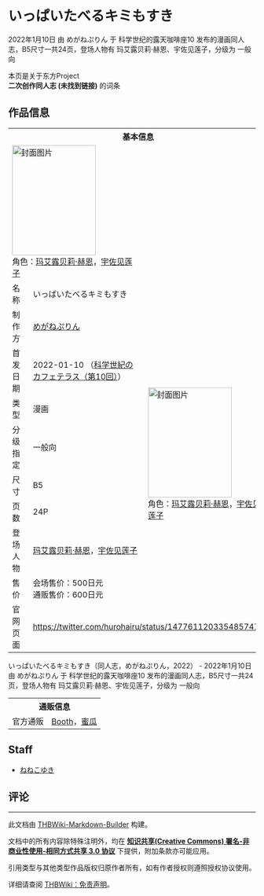 # いっぱいたべるキミもすき

<!-- source html: G:\repos\THBWiki-Markdown-Builder\THBWikiMarkdown\Temp\main\7\76\ns0%3A%E3%81%84%E3%81%A3%E3%81%B1%E3%81%84%E3%81%9F%E3%81%B9%E3%82%8B%E3%82%AD%E3%83%9F%E3%82%82%E3%81%99%E3%81%8D.html -->

2022年1月10日 由 めがねぷりん 于 科学世纪的露天咖啡座10 发布的漫画同人志，B5尺寸一共24页，登场人物有 玛艾露贝莉·赫恩、宇佐见莲子，分级为 一般向

本页是关于东方Project  
 **二次创作同人志 (未找到链接)** 的词条
## 作品信息

<table><tbody><tr><th colspan="3">基本信息</th></tr><tr><td class="cover-artwork-mobile" colspan="2"><a href="./文件-いっぱいたべるキミもすき封面.jpg.md" class="image" title="封面图片"><img alt="封面图片" src="https://upload.thwiki.cc/thumb/7/75/%E3%81%84%E3%81%A3%E3%81%B1%E3%81%84%E3%81%9F%E3%81%B9%E3%82%8B%E3%82%AD%E3%83%9F%E3%82%82%E3%81%99%E3%81%8D%E5%B0%81%E9%9D%A2.jpg/170px-%E3%81%84%E3%81%A3%E3%81%B1%E3%81%84%E3%81%9F%E3%81%B9%E3%82%8B%E3%82%AD%E3%83%9F%E3%82%82%E3%81%99%E3%81%8D%E5%B0%81%E9%9D%A2.jpg" decoding="async" loading="lazy" width="170" height="224" srcset="https://upload.thwiki.cc/thumb/7/75/%E3%81%84%E3%81%A3%E3%81%B1%E3%81%84%E3%81%9F%E3%81%B9%E3%82%8B%E3%82%AD%E3%83%9F%E3%82%82%E3%81%99%E3%81%8D%E5%B0%81%E9%9D%A2.jpg/255px-%E3%81%84%E3%81%A3%E3%81%B1%E3%81%84%E3%81%9F%E3%81%B9%E3%82%8B%E3%82%AD%E3%83%9F%E3%82%82%E3%81%99%E3%81%8D%E5%B0%81%E9%9D%A2.jpg 1.5x, https://upload.thwiki.cc/thumb/7/75/%E3%81%84%E3%81%A3%E3%81%B1%E3%81%84%E3%81%9F%E3%81%B9%E3%82%8B%E3%82%AD%E3%83%9F%E3%82%82%E3%81%99%E3%81%8D%E5%B0%81%E9%9D%A2.jpg/341px-%E3%81%84%E3%81%A3%E3%81%B1%E3%81%84%E3%81%9F%E3%81%B9%E3%82%8B%E3%82%AD%E3%83%9F%E3%82%82%E3%81%99%E3%81%8D%E5%B0%81%E9%9D%A2.jpg 2x" data-file-width="2452" data-file-height="3224"></a><div class="cover-char">角色：<a href="./玛艾露贝莉·赫恩.md" title="玛艾露贝莉·赫恩">玛艾露贝莉·赫恩</a>，<a href="./宇佐见莲子.md" title="宇佐见莲子">宇佐见莲子</a></div></td>
</tr><tr><td class="label">名称</td><td colspan="2"> いっぱいたべるキミもすき </td></tr><tr><td class="label">制作方</td><td><a href="./めがねぷりん.md" title="めがねぷりん">めがねぷりん</a></td><td class="cover-artwork" rowspan="8" style="min-width:224px;"><a href="./文件-いっぱいたべるキミもすき封面.jpg.md" class="image" title="封面图片"><img alt="封面图片" src="https://upload.thwiki.cc/thumb/7/75/%E3%81%84%E3%81%A3%E3%81%B1%E3%81%84%E3%81%9F%E3%81%B9%E3%82%8B%E3%82%AD%E3%83%9F%E3%82%82%E3%81%99%E3%81%8D%E5%B0%81%E9%9D%A2.jpg/170px-%E3%81%84%E3%81%A3%E3%81%B1%E3%81%84%E3%81%9F%E3%81%B9%E3%82%8B%E3%82%AD%E3%83%9F%E3%82%82%E3%81%99%E3%81%8D%E5%B0%81%E9%9D%A2.jpg" decoding="async" loading="lazy" width="170" height="224" srcset="https://upload.thwiki.cc/thumb/7/75/%E3%81%84%E3%81%A3%E3%81%B1%E3%81%84%E3%81%9F%E3%81%B9%E3%82%8B%E3%82%AD%E3%83%9F%E3%82%82%E3%81%99%E3%81%8D%E5%B0%81%E9%9D%A2.jpg/255px-%E3%81%84%E3%81%A3%E3%81%B1%E3%81%84%E3%81%9F%E3%81%B9%E3%82%8B%E3%82%AD%E3%83%9F%E3%82%82%E3%81%99%E3%81%8D%E5%B0%81%E9%9D%A2.jpg 1.5x, https://upload.thwiki.cc/thumb/7/75/%E3%81%84%E3%81%A3%E3%81%B1%E3%81%84%E3%81%9F%E3%81%B9%E3%82%8B%E3%82%AD%E3%83%9F%E3%82%82%E3%81%99%E3%81%8D%E5%B0%81%E9%9D%A2.jpg/341px-%E3%81%84%E3%81%A3%E3%81%B1%E3%81%84%E3%81%9F%E3%81%B9%E3%82%8B%E3%82%AD%E3%83%9F%E3%82%82%E3%81%99%E3%81%8D%E5%B0%81%E9%9D%A2.jpg 2x" data-file-width="2452" data-file-height="3224"></a><div class="cover-char">角色：<a href="./玛艾露贝莉·赫恩.md" title="玛艾露贝莉·赫恩">玛艾露贝莉·赫恩</a>，<a href="./宇佐见莲子.md" title="宇佐见莲子">宇佐见莲子</a></div></td>
</tr><tr><td class="label">首发日期</td><td>2022-01-10&#160;（<a href="/展会作品列表?e=%E7%A7%91%E5%AD%A6%E4%B8%96%E7%BA%AA%E7%9A%84%E9%9C%B2%E5%A4%A9%E5%92%96%E5%95%A1%E5%BA%A7%2310">科学世紀のカフェテラス（第10回）</a>）</td></tr><tr><td class="label">类型</td><td>漫画</td></tr><tr><td class="label">分级指定</td><td>一般向</td></tr><tr><td class="label">尺寸</td><td>B5</td></tr><tr><td class="label">页数</td><td>24P</td></tr><tr><td class="label">登场人物</td><td><a href="./玛艾露贝莉·赫恩.md" title="玛艾露贝莉·赫恩">玛艾露贝莉·赫恩</a>，<a href="./宇佐见莲子.md" title="宇佐见莲子">宇佐见莲子</a></td></tr><tr><td class="label">售价</td><td>会场售价：500日元<br>通贩售价：600日元</td></tr>
<tr><td class="label">官网页面</td><td colspan="2"><a rel="nofollow" class="external free" href="https://twitter.com/hurohairu/status/1477611203354857474">https://twitter.com/hurohairu/status/1477611203354857474</a></td></tr></tbody></table>

いっぱいたべるキミもすき（同人志，めがねぷりん，2022） - 2022年1月10日 由 めがねぷりん 于 科学世纪的露天咖啡座10 发布的漫画同人志，B5尺寸一共24页，登场人物有 玛艾露贝莉·赫恩、宇佐见莲子，分级为 一般向

<table><tbody><tr><th colspan="3">通贩信息</th></tr><tr><td class="label">官方通贩</td><td colspan="2"><a rel="nofollow" class="external text" href="https://nenekoyuki.booth.pm/items/3554072">Booth</a>，<a rel="nofollow" class="external text" href="https://www.melonbooks.co.jp/detail/detail.php?product_id=1674878">蜜瓜</a></td></tr></tbody></table>


## Staff
- [ねねこゆき](./ねねこゆき.md)

## 评论




---

此文档由 [THBWiki-Markdown-Builder](https://github.com/Delsin-Yu/THBWiki-Markdown-Builder) 构建。

文档中的所有内容除特殊注明外，均在 [**知识共享(Creative Commons) 署名-非商业性使用-相同方式共享 3.0 协议**](https://creativecommons.org/licenses/by-sa/3.0/deed.zh-hans) 下提供，附加条款亦可能应用。

引用类型与其他类型作品版权归原作者所有，如有作者授权则遵照授权协议使用。

详细请查阅 [THBWiki：免责声明](https://thbwiki.cc/THBWiki:%E5%85%8D%E8%B4%A3%E5%A3%B0%E6%98%8E)。

